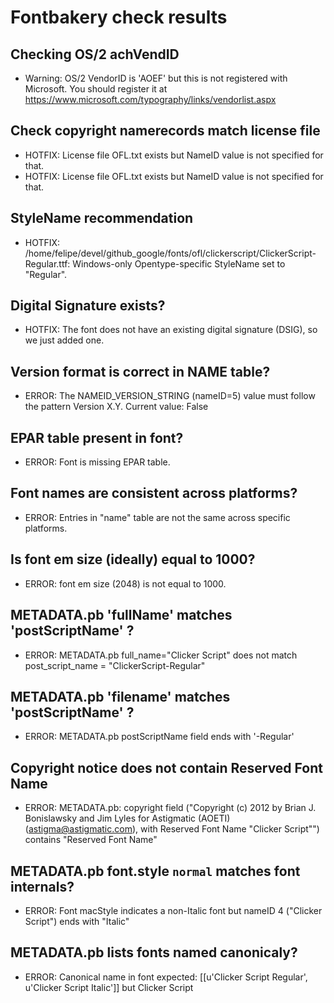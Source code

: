 # Fontbakery check results
## Checking OS/2 achVendID
* Warning: OS/2 VendorID is 'AOEF' but this is not registered with Microsoft. You should register it at https://www.microsoft.com/typography/links/vendorlist.aspx

## Check copyright namerecords match license file
* HOTFIX: License file OFL.txt exists but NameID value is not specified for that.
* HOTFIX: License file OFL.txt exists but NameID value is not specified for that.

## StyleName recommendation
* HOTFIX: /home/felipe/devel/github_google/fonts/ofl/clickerscript/ClickerScript-Regular.ttf: Windows-only Opentype-specific StyleName set to "Regular".

## Digital Signature exists?
* HOTFIX: The font does not have an existing digital signature (DSIG), so we just added one.

## Version format is correct in NAME table?
* ERROR: The NAMEID_VERSION_STRING (nameID=5) value must follow the pattern Version X.Y. Current value: False

## EPAR table present in font?
* ERROR: Font is missing EPAR table.

## Font names are consistent across platforms?
* ERROR: Entries in "name" table are not the same across specific platforms.

## Is font em size (ideally) equal to 1000?
* ERROR: font em size (2048) is not equal to 1000.

## METADATA.pb 'fullName' matches 'postScriptName' ?
* ERROR: METADATA.pb full_name="Clicker Script" does not match post_script_name = "ClickerScript-Regular"

## METADATA.pb 'filename' matches 'postScriptName' ?
* ERROR: METADATA.pb postScriptName field ends with '-Regular'

## Copyright notice does not contain Reserved Font Name
* ERROR: METADATA.pb: copyright field ("Copyright (c) 2012 by Brian J. Bonislawsky and Jim Lyles for Astigmatic (AOETI) (astigma@astigmatic.com), with Reserved Font Name "Clicker Script"") contains "Reserved Font Name"

## METADATA.pb font.style `normal` matches font internals?
* ERROR: Font macStyle indicates a non-Italic font but nameID 4 ("Clicker Script") ends with "Italic"

## METADATA.pb lists fonts named canonicaly?
* ERROR: Canonical name in font expected: [[u'Clicker Script Regular', u'Clicker Script Italic']] but Clicker Script

